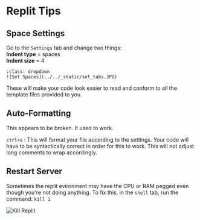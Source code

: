 # Replit Tips

## Space Settings
Go to the `Settings` tab and change two things:  
**Indent type** = spaces  
**Indent size** = 4  
```{admonition} See Screenshot
:class: dropdown
![Set Spaces](../../_static/set_tabs.JPG)
```

These will make your code look easier to read and conform to all the template files provided to you.

## Auto-Formatting
This appears to be broken. It used to work.  

`ctrl+s` : This will format your file according to the settings. Your code will have to be syntactically correct
in order for this to work. This will not adjust long comments to wrap accordingly.   

## Restart Server
Sometimes the replit evironment may have the CPU or RAM pegged even though you're not doing anything.
To fix this, in the `shell` tab, run the command: `kill 1`

![Kill Replit](../../_static/kill1.JPG)

